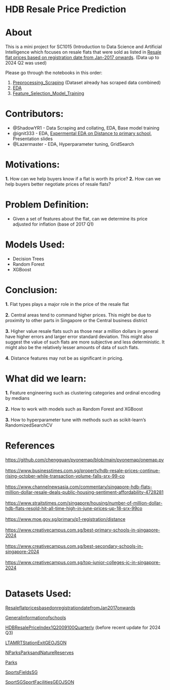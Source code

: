 # HDB Resale Price Prediction

# About
This is a mini project for SC1015 (Introduction to Data Science and Artificial Intelligence which focuses on resale flats that were sold as listed in [Resale flat prices based on registration date from Jan-2017 onwards](https://data.gov.sg/datasets/d_8b84c4ee58e3cfc0ece0d773c8ca6abc/view). (Data up to 2024 Q2 was used)

Please go through the notebooks in this order:
1. [Preprocessing_Scraping](https://github.com/ShadowYR1/SC1015_HDB_Resale_Price_Prediction/blob/main/SC1015_Preprocess_Scraping.ipynb) (Dataset already has scraped data combined)
2. [EDA](https://github.com/ShadowYR1/SC1015_HDB_Resale_Price_Prediction/blob/main/SC1015_EDA.ipynb)
3. [Feature_Selection_Model_Training](https://github.com/ShadowYR1/SC1015_HDB_Resale_Price_Prediction/blob/main/SC1015_Feature_Selection_Model_Training.ipynb)

# Contributors:
- @ShadowYR1 - Data Scraping and collating, EDA, Base model training
- @ignit333 - EDA, [Expermental EDA on Distance to primary school](https://github.com/ShadowYR1/SC1015_HDB_Resale_Price_Prediction/blob/main/SC1015_Experimental_EDA.ipynb), Presentation slides
- @Lazermaster - EDA, Hyperparameter tuning, GridSearch
# Motivations:
<b>1.</b> How can we help buyers know if a flat is worth its price?
<b>2.</b> How can we help buyers better negotiate prices of resale flats?

# Problem Definition:
- Given a set of features about the flat, can we determine its price adjusted for inflation (base of 2017 Q1)

# Models Used:
- Decision Trees
- Random Forest
- XGBoost

# Conclusion:
<b>1.</b> Flat types plays a major role in the price of the resale flat<br><br>
<b>2.</b> Central areas tend to command higher prices. This might be due to proximity to other parts in Singapore or the Central business district<br><br>
<b>3.</b> Higher value resale flats such as those near a million dollars in general have higher errors and larger error standard deviation. This might also suggest the value of such flats are more subjective and less deterministic. It might also be the relatively lesser amounts of data of such flats.<br><br>
<b>4.</b> Distance features may not be as significant in pricing. 

# What did we learn:
<b>1.</b> Feature engineering such as clustering categories and ordinal encoding by medians<br><br>
<b>2.</b> How to work with models such as Random Forest and XGBoost<br><br>
<b>3.</b> How to hyperparameter tune with methods such as scikit-learn’s RandomizedSearchCV

# References
https://github.com/chengguan/pyonemap/blob/main/pyonemap/onemap.py<br><br>
https://www.businesstimes.com.sg/property/hdb-resale-prices-continue-rising-october-while-transaction-volume-falls-srx-99-co<br><br>
https://www.channelnewsasia.com/commentary/singapore-hdb-flats-million-dollar-resale-deals-public-housing-sentiment-affordability-4728281<br><br>
https://www.straitstimes.com/singapore/housing/number-of-million-dollar-hdb-flats-resold-hit-all-time-high-in-june-prices-up-18-srx-99co<br><br>
https://www.moe.gov.sg/primary/p1-registration/distance<br><br>
https://www.creativecampus.com.sg/best-primary-schools-in-singapore-2024<br><br>
https://www.creativecampus.com.sg/best-secondary-schools-in-singapore-2024<br><br>
https://www.creativecampus.com.sg/top-junior-colleges-jc-in-singapore-2024<br><br>

# Datasets Used:
[ResaleflatpricesbasedonregistrationdatefromJan2017onwards](https://data.gov.sg/datasets/d_8b84c4ee58e3cfc0ece0d773c8ca6abc/view)

[Generalinformationofschools](https://data.gov.sg/datasets/d_688b934f82c1059ed0a6993d2a829089/view)

[HDBResalePriceIndex1Q2009100Quarterly](https://data.gov.sg/datasets/d_14f63e595975691e7c24a27ae4c07c79/view)
(before recent update for 2024 Q3)

[LTAMRTStationExitGEOJSON](https://data.gov.sg/datasets/d_b39d3a0871985372d7e1637193335da5/view)

[NParksParksandNatureReserves](https://data.gov.sg/datasets/d_77d7ec97be83d44f61b85454f844382f/view)

[Parks](https://data.gov.sg/datasets/d_0542d48f0991541706b58059381a6eca/view)

[SportsFieldsSG](https://data.gov.sg/datasets/d_f71b449b4b43a69b5ecfe411b440d249/view)

[SportSGSportFacilitiesGEOJSON](https://data.gov.sg/datasets/d_9b87bab59d036a60fad2a91530e10773/view)
